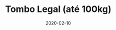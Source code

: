 ---
template: SingleToy
title: Tombo Legal (até 100kg)
status: Featured / Published
date: '2020-02-10'
featuredImage: https://brincadeira.co/products/list_tombo.png
price: R$250,00
excerpt: >-
  Teste a sua pontaria e desafie a sua própria coragem e a coragem de seus amigos com este brinquedo incrível, que consiste em derrubar uma pessoa na piscina de bolinhas através de um divertido jogo que testa a sua pontaria e a sua coordenação.
  
  
  
  Proporciona momentos de intensa alegria, tanto para quem atira as bolinhas quanto para quem está na cadeirinha.



  **Limitação:** usuário de até 100kg.
categories:
  - category: Outros
meta:
  canonicalLink: 'https://brincadeira.co/brinquedos/tombo-legal-ate-100-kg/'
  description: Tombo Legal proporciona momentos de intensa alegria, tanto para quem atira as bolinhas quanto para quem está na cadeirinha.
  noindex: false
  title: Tombo Legal (até 100kg)
---